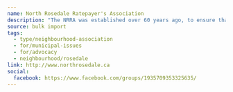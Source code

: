 ```yaml
---
name: North Rosedale Ratepayer's Association
description: "The NRRA was established over 60 years ago, to ensure that our neighbourhood is a safe and beautiful place to live. We have enhanced and protected our parks, ravines, and green spaces and have improved the safety and monitored the heritage of our unique area. Toronto Life Magazine recognized North Rosedale as 'The Number 1 Neighbourhood in Toronto'."
source: bulk import
tags:
  - type/neighbourhood-association
  - for/municipal-issues
  - for/advocacy
  - neighbourhood/rosedale
link: http://www.northrosedale.ca
social:
  facebook: https://www.facebook.com/groups/1935709353325635/
---
```


<!-- Community added via bulk import -->
